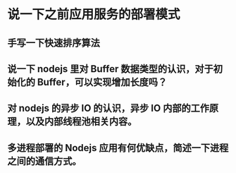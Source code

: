 # 说一下之前应用服务的部署模式

## 手写一下快速排序算法

## 说一下 nodejs 里对 Buffer 数据类型的认识，对于初始化的 Buffer，可以实现增加长度吗？

## 对 nodejs 的异步 IO 的认识，异步 IO 内部的工作原理，以及内部线程池相关内容。

## 多进程部署的 Nodejs 应用有何优缺点，简述一下进程之间的通信方式。
